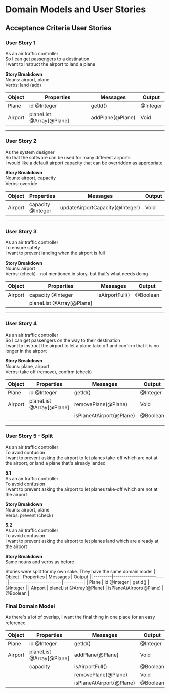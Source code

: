 # Domain Models and User Stories

## Acceptance Criteria User Stories

### **User Story 1**
As an air traffic controller   
So I can get passengers to a destination  
I want to instruct the airport to land a plane

**Story Breakdown**  
Nouns: airport, plane  
Verbs: land (add)

| Object  | Properties               | Messages         | Output   |
|---------|--------------------------|------------------|----------|
| Plane   | id @Integer              | getId()          | @Integer |
| Airport | planeList @Array[@Plane] | addPlane(@Plane) | Void     |

---

### **User Story 2**
As the system designer  
So that the software can be used for many different airports  
I would like a default airport capacity that can be overridden as appropriate  

**Story Breakdown**  
Nouns: airport, capacity  
Verbs: override  

| Object  | Properties        | Messages                        | Output |
|---------|-------------------|---------------------------------|--------|
| Airport | capacity @Integer | updateAirportCapacity(@Integer) | Void   |

---

### **User Story 3**
As an air traffic controller  
To ensure safety  
I want to prevent landing when the airport is full  

**Story Breakdown**  
Nouns: airport  
Verbs: (check) - not mentioned in story, but that's what needs doing  

| Object  | Properties               | Messages        | Output   |
|---------|--------------------------|-----------------|----------|
| Airport | capacity @Integer        | isAirportFull() | @Boolean |
|         | planeList @Array[@Plane] |                 |          |

---

### **User Story 4**
As an air traffic controller  
So I can get passengers on the way to their destination  
I want to instruct the airport to let a plane take off and confirm that it is no longer in the airport  

**Story Breakdown**  
Nouns: plane, airport  
Verbs: take off (remove), confirm (check)  

| Object  | Properties               | Messages                 | Output   |
|---------|--------------------------|--------------------------|----------|
| Plane   | id @Integer              | getId()                  | @Integer |
| Airport | planeList @Array[@Plane] | removePlane(@Plane)      | Void     |
|         |                          | isPlaneAtAirport(@Plane) | @Boolean |

---

### **User Story 5 - Split**
As an air traffic controller  
To avoid confusion  
I want to prevent asking the airport to let planes take-off which are not at the airport, or land a plane that's already landed  

**5.1**  
As an air traffic controller  
To avoid confusion  
I want to prevent asking the airport to let planes take-off which are not at the airport  

**Story Breakdown**  
Nouns: airport, plane  
Verbs: prevent (check)  

**5.2**  
As an air traffic controller  
To avoid confusion  
I want to prevent asking the airport to let planes land which are already at the airport  

**Story Breakdown**  
Same nouns and verbs as before  

Stories were split for my own sake. They have the same domain model
| Object  | Properties               | Messages                 | Output   |
|---------|--------------------------|--------------------------|----------|
| Plane   | id @Integer              | getId()                  | @Integer |
| Airport | planeList @Array[@Plane] | isPlaneAtAirport(@Plane) | @Boolean |


### **Final Domain Model**
As there's a lot of overlap, I want the final thing in one place for an easy reference.

| Object  | Properties               | Messages                 | Output   |
|---------|--------------------------|--------------------------|----------|
| Plane   | id @Integer              | getId()                  | @Integer |
| Airport | planeList @Array[@Plane] | addPlane(@Plane)         | Void     |
|         | capacity                 | isAirportFull()          | @Boolean |
|         |                          | removePlane(@Plane)      | Void     |
|         |                          | isPlaneAtAirport(@Plane) | @Boolean |
